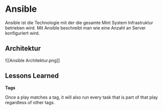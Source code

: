 # Ansible
Ansible ist die Technologie mit der die gesamte Mint System Infrastruktur betrieben wird. Mit Ansible beschreibt man wie eine Anzahl an Server konfiguriert wird.

## Architektur

![[Ansible Architektur.png]]

## Lessons Learned

**Tags**

Once a play matches a tag, it will also run every task that is part of that play regardless of other tags.